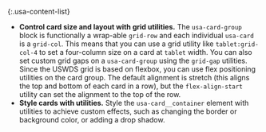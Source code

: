 {:.usa-content-list}
- **Control card size and layout with grid utilities.** The `usa-card-group` block is functionally a wrap-able `grid-row` and each individual `usa-card` is a `grid-col`. This means that you can use a grid utility like `tablet:grid-col-4` to set a four-column size on a card at `tablet` width. You can also set custom grid gaps on a `usa-card-group` using the `grid-gap` utilities. Since the USWDS grid is based on flexbox, you can use flex positioning utilities on the card group. The default alignment is stretch (this aligns the top and bottom of each card in a row), but the `flex-align-start` utility can set the alignment to the top of the row.
- **Style cards with utilities.** Style the `usa-card__container` element with utilities to achieve custom effects, such as changing the border or background color, or adding a drop shadow.